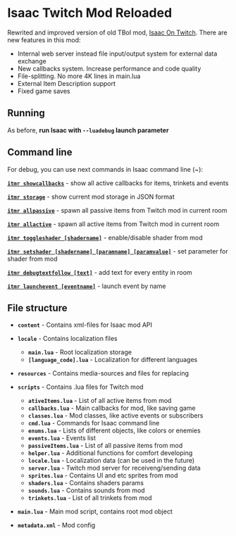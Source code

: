 # Isaac Twitch Mod Reloaded

Rewrited and improved version of old TBoI mod, [Isaac On Twitch](https://github.com/VFStudio/IsaacOnTwitch/). There are new features in this mod:

- Internal web server instead file input/output system for external data exchange
- New callbacks system. Increase performance and code quality
- File-splitting. No more 4K lines in main.lua
- External Item Description support
- Fixed game saves

## Running
As before, **run Isaac with `--luadebug` launch parameter**

## Command line

For debug, you can use next commands in Isaac command line (~):



**<u>`itmr showcallbacks`</u>** - show all active callbacks for items, trinkets and events

**<u>`itmr storage`</u>** - show current mod storage in JSON format

**<u>`itmr allpassive`</u>** - spawn all passive items from Twitch mod in current room

**<u>`itmr allactive`</u>** - spawn all active items from Twitch mod in current room

**<u>`itmr toggleshader [shadername]`</u>** - enable/disable shader from mod

**<u>`itmr setshader [shadername] [paramname] [paramvalue]`</u>** - set parameter for shader from mod

**<u>`itmr debugtextfollow [text]`</u>** - add text for every entity in room

**<u>`itmr launchevent [eventname]`</u>** - launch event by name



## File structure

- **`content`** - Contains xml-files for Isaac mod API
- **`locale`** - Contains localization files
  - **`main.lua`** - Root localization storage
  - **`[language_code].lua`** - Localization for different languages
- **`resources`** - Contains media-sources and files for replacing

- **`scripts`** - Contains .lua files for Twitch mod
  - **`ativeItems.lua`** - List of all active items from mod
  - **`callbacks.lua`** - Main callbacks for mod, like saving game
  - **`classes.lua`** - Mod classes, like active events or subscribers
  - **`cmd.lua`** - Commands for Isaac command line
  - **`enums.lua`** - Lists of different objects, like colors or enemies
  - **`events.lua`** - Events list
  - **`passiveItems.lua`** - List of all passive items from mod
  - **`helper.lua`** - Additional functions for comfort developing
  - **`locale.lua`** - Localization data (can be used in the future)
  - **`server.lua`** - Twitch mod server for receiveng/sending data
  - **`sprites.lua`** - Contains UI and etc sprites from mod
  - **`shaders.lua`** - Contains shaders params
  - **`sounds.lua`** - Contains sounds from mod
  - **`trinkets.lua`** - List of all trinkets from mod
- **`main.lua`** - Main mod script, contains root mod object

- **`metadata.xml`** - Mod config
